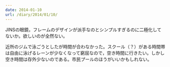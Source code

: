 ```yaml
---
date: 2014-01-10
url: /diary/2014/01/10/
---
```


JINSの眼鏡，フレームのデザインが派手なのとシンプルすぎるのに二極化してないか。欲しいのが全然ない。

近所のジムで泳ごうとしたが時間が合わなかった。スクール（？）がある時間帯は自由に泳げるレーンが少なくなって窮屈なので，空き時間に行きたい。しかし空き時間は存外少ないのである。市民プールのほうがいいかもしれない。